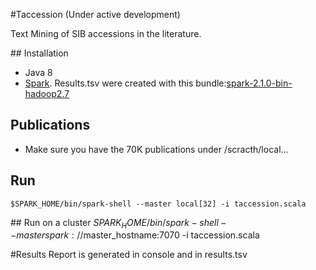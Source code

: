 #Taccession (Under active development)

Text Mining of SIB accessions in the literature. 

## Installation
* Java 8
* [Spark](http://spark.apache.org/downloads.html). Results.tsv were created with this bundle:[spark-2.1.0-bin-hadoop2.7](http://d3kbcqa49mib13.cloudfront.net/spark-2.1.0-bin-hadoop2.7.tgz)

## Publications
* Make sure you have the 70K publications under /scracth/local...

## Run
```shell
$SPARK_HOME/bin/spark-shell --master local[32] -i taccession.scala
```

## Run on a cluster
$SPARK_HOME/bin/spark-shell --master spark://$master_hostname:7070 -i taccession.scala

#Results
Report is generated in console and in results.tsv
